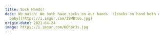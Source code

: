 ```yaml
---
title: Sock Hands!
desc: We match! We both have socks on our hands. ![socks on hand both dad and
  baby](https://i.imgur.com/39MBt66.jpg)
origin-date: 2021-04-24
image: https://i.imgur.com/KOhbc3s.jpg
---
```

